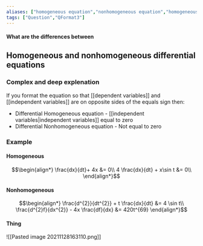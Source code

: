 ```yaml
---
aliases: ["homogeneous equation","nonhomogeneous equation","homogeneous"]
tags: ["Question","QFormat3"]
---
```


#### What are the differences between
## Homogeneous and nonhomogeneous differential equations
### Complex and deep explenation

If you format the equation so that [[dependent variables]] and [[independent variables]] are on opposite sides of the equals sign then:
- Differential Homogeneous  equation - [[independent variables|independent variables]] equal to zero
- Differential Nonhomogeneous equation - Not equal to zero


### Example
#### Homogeneous
$$\begin{align*}
    \frac{dx}{dt}+ 4x &= 0\\
4 \frac{dx}{dt} + x\sin t &= 0\\
\end{align*}$$

#### Nonhomogeneous
$$\begin{align*}
   \frac{d^{2}}{dt^{2}} + t \frac{dx}{dt} &= 4 \sin t\\
\frac{d^{2}f}{dx^{2}} - 4x \frac{df}{dx} &= 420t^{69}
\end{align*}$$

#### Thing
![[Pasted image 20211128163110.png]]